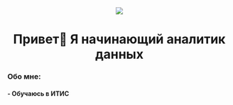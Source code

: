 <div align="center">
  <img src="https://i.gifer.com/4qo9.gif" align="center"/>
</div>

<h1 align="center">Привет👋 Я начинающий аналитик данных</h1>

<h3 align="left">Обо мне:</h3>
<h4 align="left">- Обучаюсь в ИТИС</h4>
